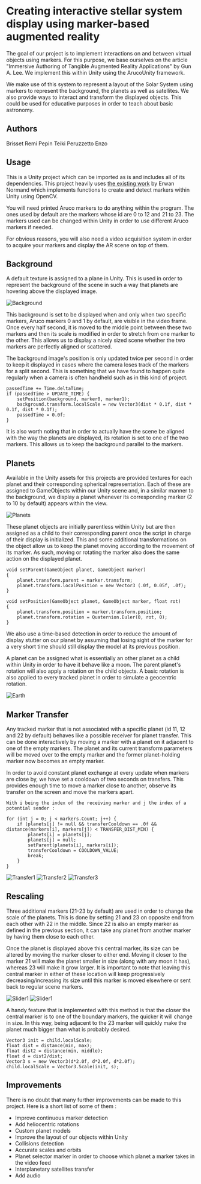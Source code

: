 # Creating interactive stellar system display using marker-based augmented reality

The goal of our project is to implement interactions on and between virtual objects using markers. For this purpose, we base ourselves on the article "Immersive Authoring of Tangible Augmented Reality Applications" by Gun A. Lee. We implement this within Unity using the ArucoUnity framework.

We make use of this system to represent a layout of the Solar System using markers to represent the background, the planets as well as satellites. We also provide ways to interact and transform the displayed objects. This could be used for educative purposes in order to teach about basic astronomy.

## Authors
Brisset Remi
Pepin Teiki
Peruzzetto Enzo

## Usage
This is a Unity project which can be imported as is and includes all of its dependencies.
This project heavily uses [the existing work](https://github.com/NormandErwan/ArucoUnity) by Erwan Normand which implements functions to create and detect markers within Unity using OpenCV.

You will need printed Aruco markers to do anything within the program. The ones used by default are the markers whose id are 0 to 12 and 21 to 23. The markers used can be changed within Unity in order to use different Aruco markers if needed.

For obvious reasons, you will also need a video acquisition system in order to acquire your markers and display the AR scene on top of them.

## Background

A default texture is assigned to a plane in Unity. This is used in order to represent the background of the scene in such a way that planets are hovering above the displayed image.

![Background](/Images/background.png)

This background is set to be displayed when and only when two specific markers, Aruco markers 0 and 1 by default, are visible in the video frame. Once every half second, it is moved to the middle point between these two markers and then its scale is modified in order to stretch from one marker to the other. This allows us to display a nicely sized scene whether the two markers are perfectly aligned or scattered.

The background image's position is only updated twice per second in order to keep it displayed in cases where the camera loses track of the markers for a split second. This is something that we have found to happen quite regularly when a camera is often handheld such as in this kind of project.

```
passedTime += Time.deltaTime;
if (passedTime > UPDATE_TIME) {
    setPosition(background, marker0, marker1);
    background.transform.localScale = new Vector3(dist * 0.1f, dist * 0.1f, dist * 0.1f);
    passedTime = 0.0f;
}
```

It is also worth noting that in order to actually have the scene be aligned with the way the planets are displayed, its rotation is set to one of the two markers. This allows us to keep the background parallel to the markers.

## Planets

Available in the Unity assets for this projects are provided textures for each planet and their corresponding spherical representation. Each of these are assigned to GameObjects within our Unity scene and, in a similar manner to the background, we display a planet whenever its corresponding marker (2 to 10 by default) appears within the view.

![Planets](/Images/planets.png)

These planet objects are initially parentless within Unity but are then assigned as a child to their corresponding parent once the script in charge of their display is initialized. This and some additional transformations on the object allow us to keep the planet moving according to the movement of its marker. As such, moving or rotating the marker also does the same action on the displayed planet.

```
void setParent(GameObject planet, GameObject marker)
{
    planet.transform.parent = marker.transform;
    planet.transform.localPosition = new Vector3 (.0f, 0.05f, .0f);
}

void setPosition(GameObject planet, GameObject marker, float rot)
{
    planet.transform.position = marker.transform.position;
    planet.transform.rotation = Quaternion.Euler(0, rot, 0);
}
```

We also use a time-based detection in order to reduce the amount of display stutter on our planet by assuming that losing sight of the marker for a very short time should still display the model at its previous position.

A planet can be assigned what is essentially an other planet as a child within Unity in order to have it behave like a moon. The parent planet's rotation will also apply a rotation on the child objects. A basic rotation is also applied to every tracked planet in order to simulate a geocentric rotation.

![Earth](/Images/earth.png)

## Marker Transfer

Any tracked marker that is not associated with a specific planet (id 11, 12 and 22 by default) behaves like a possible receiver for planet transfer. This can be done interactively by moving a marker with a planet on it adjacent to one of the empty markers. The planet and its current transform parameters will be moved over to the empty marker and the former planet-holding marker now becomes an empty marker. 

In order to avoid constant planet exchange at every update when markers are close by, we have set a cooldown of two seconds on transfers. This provides enough time to move a marker close to another, observe its transfer on the screen and move the markers apart.

```
With i being the index of the receiving marker and j the index of a potential sender :

for (int j = 0; j < markers.Count; j++) {
    if (planets[j] != null && transferCooldown == .0f && distance(markers[i], markers[j]) < TRANSFER_DIST_MIN) {
        planets[i] = planets[j];
        planets[j] = null;
        setParent(planets[i], markers[i]);
        transferCooldown = COOLDOWN_VALUE;
        break;
    }
}
```

![Transfer1](/Images/transfer1.png)
![Transfer2](/Images/transfer2.png)
![Transfer3](/Images/transfer3.png)

## Rescaling

Three additional markers (21-23 by default) are used in order to change the scale of the planets. This is done by setting 21 and 23 on opposite end from each other with 22 in the middle. Since 22 is also an empty marker as defined in the previous section, it can take any planet from another marker by having them close to each other.

Once the planet is displayed above this central marker, its size can be altered by moving the marker closer to either end. Moving it closer to the marker 21 will make the planet smaller in size (along with any moon it has), whereas 23 will make it grow larger. It is important to note that leaving this central marker in either of these location will keep progressively decreasing/increasing its size until this marker is moved elsewhere or sent back to regular scene markers.

![Slider1](/Images/sliderMin.png)
![Slider1](/Images/sliderMax.png)

A handy feature that is implemented with this method is that the closer the central marker is to one of the boundary markers, the quicker it will change in size. In this way, being adjacent to the 23 marker will quickly make the planet much bigger than what is probably desired.

```
Vector3 init = child.localScale;
float dist = distance(min, max);
float dist2 = distance(min, middle);
float d = dist2/dist;
Vector3 s = new Vector3(d*2.0f, d*2.0f, d*2.0f);
child.localScale = Vector3.Scale(init, s);
```

## Improvements

There is no doubt that many further improvements can be made to this project. Here is a short list of some of them :

* Improve continuous marker detection
* Add heliocentric rotations
* Custom planet models
* Improve the layout of our objects within Unity
* Collisions detection
* Accurate scales and orbits
* Planet selector marker in order to choose which planet a marker takes in the video feed
* Interplanetary satellites transfer
* Add audio
